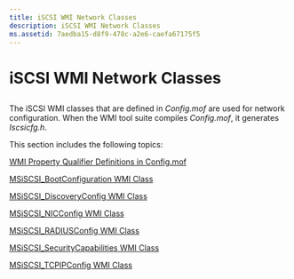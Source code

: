 ```yaml
---
title: iSCSI WMI Network Classes
description: iSCSI WMI Network Classes
ms.assetid: 7aedba15-d8f9-478c-a2e6-caefa67175f5
---
```


# iSCSI WMI Network Classes


## <span id="ddk_iscsi_wmi_classes_used_in_network_configuration_kr"></span><span id="DDK_ISCSI_WMI_CLASSES_USED_IN_NETWORK_CONFIGURATION_KR"></span>


The iSCSI WMI classes that are defined in *Config.mof* are used for network configuration. When the WMI tool suite compiles *Config.mof*, it generates *Iscsicfg.h*.

This section includes the following topics:

[WMI Property Qualifier Definitions in Config.mof](wmi-property-qualifier-definitions-in-config-mof.md)

[MSiSCSI\_BootConfiguration WMI Class](msiscsi-bootconfiguration-wmi-class.md)

[MSiSCSI\_DiscoveryConfig WMI Class](msiscsi-discoveryconfig-wmi-class.md)

[MSiSCSI\_NICConfig WMI Class](msiscsi-nicconfig-wmi-class.md)

[MSiSCSI\_RADIUSConfig WMI Class](msiscsi-radiusconfig-wmi-class.md)

[MSiSCSI\_SecurityCapabilities WMI Class](msiscsi-securitycapabilities-wmi-class.md)

[MSiSCSI\_TCPIPConfig WMI Class](msiscsi-tcpipconfig-wmi-class.md)

 

 





